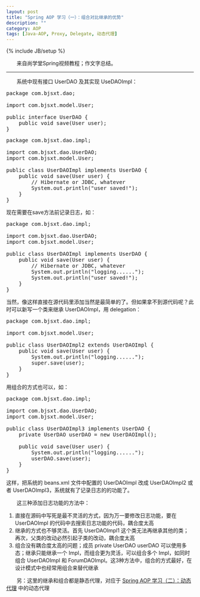 ```yaml
---
layout: post
title: "Spring AOP 学习（一）：组合对比继承的优势"
description: ""
category: AOP
tags: [Java-AOP, Proxy, Delegate, 动态代理]
---
```

{% include JB/setup %}

　　来自尚学堂Spring视频教程；作文字总结。

---

　　系统中现有接口 UserDAO 及其实现 UseDAOImpl：

<pre class="prettyprint linenums">
package com.bjsxt.dao;  
  
import com.bjsxt.model.User;  
  
public interface UserDAO {  
	public void save(User user);  
}  
</pre>

<pre class="prettyprint linenums">
package com.bjsxt.dao.impl;  
  
import com.bjsxt.dao.UserDAO;  
import com.bjsxt.model.User;  
  
public class UserDAOImpl implements UserDAO {  
	public void save(User user) {     
		// Hibernate or JDBC, whatever
		System.out.println("user saved!");  
	}  
}  
</pre>

现在需要在save方法前记录日志，如：

<pre class="prettyprint linenums">
package com.bjsxt.dao.impl;  
  
import com.bjsxt.dao.UserDAO;  
import com.bjsxt.model.User;  
  
public class UserDAOImpl implements UserDAO {  
	public void save(User user) {     
		// Hibernate or JDBC, whatever
		System.out.println("logging......");  
		System.out.println("user saved!");  
	}  
}  
</pre>

当然，像这样直接在源代码里添加当然是最简单的了。但如果拿不到源代码呢？此时可以新写一个类来继承 UserDAOImpl，用 delegation：

<pre class="prettyprint linenums">
package com.bjsxt.dao.impl;  
  
import com.bjsxt.model.User;  
  
public class UserDAOImpl2 extends UserDAOImpl {  
	public void save(User user) {  
		System.out.println("logging......");  
		super.save(user);     
	}  
}  
</pre>

用组合的方式也可以，如：

<pre class="prettyprint linenums">
package com.bjsxt.dao.impl;  
  
import com.bjsxt.dao.UserDAO;  
import com.bjsxt.model.User;  
  
public class UserDAOImpl3 implements UserDAO {    
	private UserDAO userDAO = new UserDAOImpl();  
	  
	public void save(User user) {     
		System.out.println("logging......");  
		userDAO.save(user);   
	}  
}  
</pre>

这样，把系统的 beans.xml 文件中配置的 UserDAOImpl 改成 UserDAOImpl2 或者 UserDAOImpl3，系统就有了记录日志的的功能了。  

　　这三种添加日志功能的方法中：

1. 直接在源码中写死是最不灵活的方式，因为万一要修改日志功能，要在 UserDAOImpl 的代码中去搜索日志功能的代码，耦合度太高
2. 继承的方式也不够灵活。首先 UserDAOImpl1 这个类无法再继承其他的类；再次，父类的改动必然引起子类的改动，耦合度太高
3. 组合没有耦合度太高的问题；成员 private UserDAO userDAO 可以使用多态；继承只能继承一个 Impl，而组合更为灵活，可以组合多个 Impl，如同时组合 UserDAOImpl 和 ForumDAOImpl。这3种方法中，组合的方式最好，在设计模式中也经常用组合来替代继承

　　另：这里的继承和组合都是静态代理，对应于 [Spring AOP 学习（二）：动态代理](/aop/2010/07/28/learning-spring-aop-part-2-dynamic-proxy/) 中的动态代理